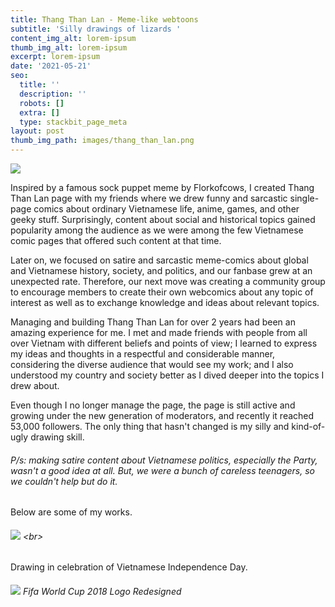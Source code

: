 ```yaml
---
title: Thang Than Lan - Meme-like webtoons
subtitle: 'Silly drawings of lizards '
content_img_alt: lorem-ipsum
thumb_img_alt: lorem-ipsum
excerpt: lorem-ipsum
date: '2021-05-21'
seo:
  title: ''
  description: ''
  robots: []
  extra: []
  type: stackbit_page_meta
layout: post
thumb_img_path: images/thang_than_lan.png
---
```

![](/\_static/app-assets/thang_than_lan.png)

Inspired by a famous sock puppet meme by Florkofcows, I created Thang Than Lan page with my friends where we drew funny and sarcastic single-page comics about ordinary Vietnamese life, anime, games, and other geeky stuff. Surprisingly, content about social and historical topics gained popularity among the audience as we were among the few Vietnamese comic pages that offered such content at that time.

Later on, we focused on satire and sarcastic meme-comics about global and Vietnamese history, society, and politics, and our fanbase grew at an unexpected rate. Therefore, our next move was creating a community group to encourage members to create their own webcomics about any topic of interest as well as to exchange knowledge and ideas about relevant topics.

Managing and building Thang Than Lan for over 2 years had been an amazing experience for me. I met and made friends with people from all over Vietnam with different beliefs and points of view; I learned to express my ideas and thoughts in a respectful and considerable manner, considering the diverse audience that would see my work; and I also understood my country and society better as I dived deeper into the topics I drew about.

Even though I no longer manage the page, the page is still active and growing under the new generation of moderators, and recently it reached 53,000 followers. The only thing that hasn't changed is my silly and kind-of-ugly drawing skill.

###### P/s: making satire content about Vietnamese politics, especially the Party, wasn't a good idea at all. But, we were a bunch of careless teenagers, so we couldn't help but do it.&#xA;

Below are some of my works.

###### ![](https://scontent-hkg4-2.xx.fbcdn.net/v/t1.6435-9/118468092\_2751943101714919\_3234208277280332530\_n.jpg?\_nc_cat=111\&ccb=1-3&\_nc_sid=8bfeb9&\_nc_ohc=iq5MSdPtk-IAX_OYUoE&\_nc_ht=scontent-hkg4-2.xx\&oh=893872c489788bb11a1b22f3fa3bbef2\&oe=60CC39F0)&#xA;&#xA;\<br>

Drawing in celebration of Vietnamese Independence Day.

###### ![](https://scontent-hkg4-1.xx.fbcdn.net/v/t1.6435-9/35415548\_2126407637601805\_494740976498114560\_n.jpg?\_nc_cat=105\&ccb=1-3&\_nc_sid=174925&\_nc_ohc=Ow0OOSfABc0AX9B6EBH&\_nc_ht=scontent-hkg4-1.xx\&oh=89fee2437ffe8e6514c6888f415f0b38\&oe=60CF8465)&#xA;Fifa World Cup 2018 Logo Redesigned&#xA;
